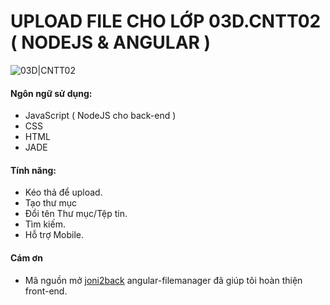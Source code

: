 # UPLOAD FILE CHO LỚP 03D.CNTT02 ( NODEJS & ANGULAR )

![03D|CNTT02]()

#### Ngôn ngữ sử dụng:

  - JavaScript ( NodeJS cho back-end )
  - CSS
  - HTML
  - JADE

#### Tính năng:
  - Kéo thả để upload.
  - Tạo thư mục
  - Đổi tên Thư mục/Tệp tin.
  - Tìm kiếm.
  - Hỗ trợ Mobile.

#### Cám ơn 
  - Mã nguồn mở [joni2back](https://github.com/joni2back/angular-filemanager) angular-filemanager đã giúp tôi hoàn thiện front-end.    

